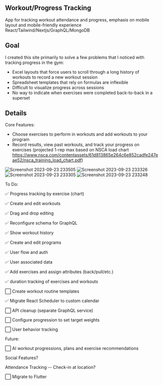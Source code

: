 ## Workout/Progress Tracking
App for tracking workout attendance and progress, emphasis on mobile layout and mobile-friendly experience
React/Tailwind/Nextjs/GraphQL/MongoDB

## Goal

I created this site primarily to solve a few problems that I noticed with tracking progress in the gym:
- Excel layouts that force users to scroll through a long history of workouts to record a new workout session
- Spreadsheet templates that rely on formulas are inflexible
- Difficult to visualize progress across sessions
- No way to indicate when exercises were completed back-to-back in a superset

## Details

Core Features:
- Choose exercises to perform in workouts and add workouts to your program
- Record results, view past workouts, and track your progress on exercises (projected 1-rep max based on NSCA load chart https://www.nsca.com/contentassets/61d813865e264c6e852cadfe247eae52/nsca_training_load_chart.pdf)

![Screenshot 2023-09-23 233505](https://github.com/japeotter21/gymtrack/assets/97000604/6c27066b-8537-40e4-86c8-9e47e91df404)
![Screenshot 2023-09-23 233326](https://github.com/japeotter21/gymtrack/assets/97000604/344601c3-fac4-473f-ad9f-f01c34ceaf3d)
![Screenshot 2023-09-23 233305](https://github.com/japeotter21/gymtrack/assets/97000604/30b32ef0-59d8-4f57-84fb-9becf690074c)
![Screenshot 2023-09-23 233248](https://github.com/japeotter21/gymtrack/assets/97000604/93cedf2f-7ded-4be4-90b1-60b95dbf6ec8)

To Do:
<p>✅ Progress tracking by exercise (chart)</p>
<p>✅ Create and edit workouts</p>
<p>✅ Drag and drop editing</p>
<p>✅ Reconfigure schema for GraphQL</p>
<p>✅ Show workout history</p>
<p>✅ Create and edit programs</p>
<p>✅ User flow and auth</p>
<p>✅ User associated data</p>
<p>✅ Add exercises and assign attributes (back/pull/etc.)</p>
<p>✅ duration tracking of exercises and workouts</p>
<p>⬜ Create workout routine templates</p>
<p>✅ Migrate React Scheduler to custom calendar</p>
<p>⬜ API cleanup (separate GraphQL service)</p>
<p>⬜ Configure progression to set target weights</p>
<p>⬜ User behavior tracking</p>

Future: 
<p>⬜ AI workout progressions, plans and exercise recommendations</p>
<p>Social Features?</p>
<p>Attendance Tracking -- Check-in at location?</p>
<p>⬜ Migrate to Flutter</p>
